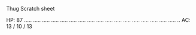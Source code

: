 Thug Scratch sheet

HP:			87				..... ..... ..... .....
							..... ..... ..... .....
							..... ..... ..... .....
							..... ..... ..... .....
							..... ..
AC: 		13 / 10 / 13
